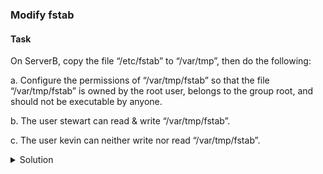 ### Modify fstab

#### Task

On ServerB, copy the file “/etc/fstab” to “/var/tmp”, then do the following:

a. Configure the permissions of “/var/tmp/fstab” so that the file “/var/tmp/fstab” is owned by the root user, belongs to the group root, and should not be executable by anyone.

b. The user stewart can read & write “/var/tmp/fstab”.

c. The user kevin can neither write nor read “/var/tmp/fstab”.

<details><summary>Solution</summary>

1. To make a copy of the /etc/fstab file and store it in the /var/tmp directory, run:
```
# cp /etc/fstab /var/tmp
```
2. To change the current working directory to the directory “/var/tmp", run:
```
# cd /var/tmp
```
3. To change the owner and group ownership of the file fstab to the root user and the root group respectively, run:
```
# chown root:root fstab
```
<details><summary> Notes </summary>
Note that
    Changing the ownership of the /etc/fstab file to root:root is a common security practice as it helps ensure that only the root user can modify the file, which is important as the /etc/fstab file contains critical information about the file systems that are mounted automatically during system startup.
</details>

4. To remove executable permission from the file "fstab", run:
```
# chmod a-x fstab
```
The "a-x" option means removing execute permission for all users (owner, group, and others). This command makes the "fstab" file read-only, which can be useful for preventing accidental modification or deletion of the file by unauthorized users.

5. To set an ACL for the file fstab and grant read and write (rw-) permissions to the user stewart, run:
```
# setfacl -m u:stewart:rw- fstab
```
The -m option specifies that a new ACL is being added to the file, and u stands for the user entry.

6. To remove read, write, and execute permissions for the user kevin on the file fstab, run:
```
# setfacl -m u:kevin:--- fstab
```
The option -m stands for modify, u for user, and --- sets the permission to none.

7. To verify, run:
```
# getfacl fstab 
```

</details>